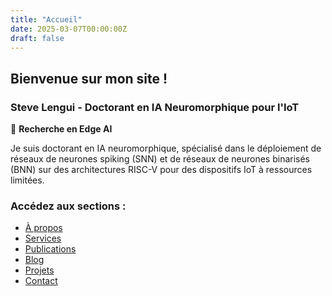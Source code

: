 ```yaml
---
title: "Accueil"
date: 2025-03-07T00:00:00Z
draft: false
---
```


## Bienvenue sur mon site !

### Steve Lengui - Doctorant en IA Neuromorphique pour l'IoT

🧠 **Recherche en Edge AI**

Je suis doctorant en IA neuromorphique, spécialisé dans le déploiement de réseaux de neurones spiking (SNN) et de réseaux de neurones binarisés (BNN) sur des architectures RISC-V pour des dispositifs IoT à ressources limitées.

### Accédez aux sections :
- [À propos](/fr/about/)
- [Services](/fr/services/)
- [Publications](/fr/publications/)
- [Blog](/fr/blog/)
- [Projets](/fr/projects/)
- [Contact](/fr/contact/)
